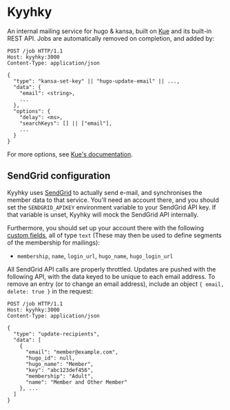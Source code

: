 # Kyyhky

An internal mailing service for hugo & kansa, built on [Kue] and its built-in
REST API. Jobs are automatically removed on completion, and added by:

```
POST /job HTTP/1.1
Host: kyyhky:3000
Content-Type: application/json

{
  "type": "kansa-set-key" || "hugo-update-email" || ...,
  "data": {
    "email": <string>,
    ...
  },
  "options": {
    "delay": <ms>,
    "searchKeys": [] || ["email"],
    ...
  }
}
```

For more options, see [Kue's documentation].


## SendGrid configuration

Kyyhky uses [SendGrid] to actually send e-mail, and synchronises the member
data to that service. You'll need an account there, and you should set the
`SENDGRID_APIKEY` environment variable to your SendGrid API key. If that
variable is unset, Kyyhky will mock the SendGrid API internally.

Furthermore, you should set up your account there with the following
[custom fields], all of type `text` (These may then be used to define segments
of the membership for mailings):
- `membership`, `name`, `login_url`, `hugo_name`, `hugo_login_url`

All SendGrid API calls are properly throttled. Updates are pushed with the
following API, with the data keyed to be unique to each email address. To
remove an entry (or to change an email address), include an object
`{ email, delete: true }` in the request:

```
POST /job HTTP/1.1
Host: kyyhky:3000
Content-Type: application/json

{
  "type": "update-recipients",
  "data": [
    {
      "email": "member@example.com",
      "hugo_id": null,
      "hugo_name": "Member",
      "key": "abc123def456",
      "membership": "Adult",
      "name": "Member and Other Member"
    }, ...
  ]
}
```


[Kue]: http://automattic.github.io/kue/
[Kue's documentation]: https://github.com/Automattic/kue/blob/master/Readme.md#post-job
[SendGrid]: https://github.com/sendgrid/sendgrid-nodejs
[custom fields]: https://sendgrid.com/marketing_campaigns/ui/custom_fields
